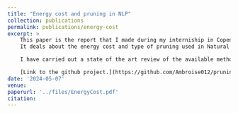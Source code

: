 ```yaml
---
title: "Energy cost and pruning in NLP"
collection: publications
permalink: publications/energy-cost
excerpt: >
    This paper is the report that I made during my interniship in Copenhagen. 
    It deals about the energy cost and type of pruning used in Natural Langage Processing. 

    I have carried out a state of the art review of the available methods for measuring energy. Then I put into practice a first example of unstructured pruning on the Llama model. And using the algorithm, Wanda and Magnitude pruning.

    [Link to the github project.](https://github.com/Ambroise012/pruning.git) 
date: '2024-05-07'
venue:
paperurl: '../files/EnergyCost.pdf'
citation: 
---
```


